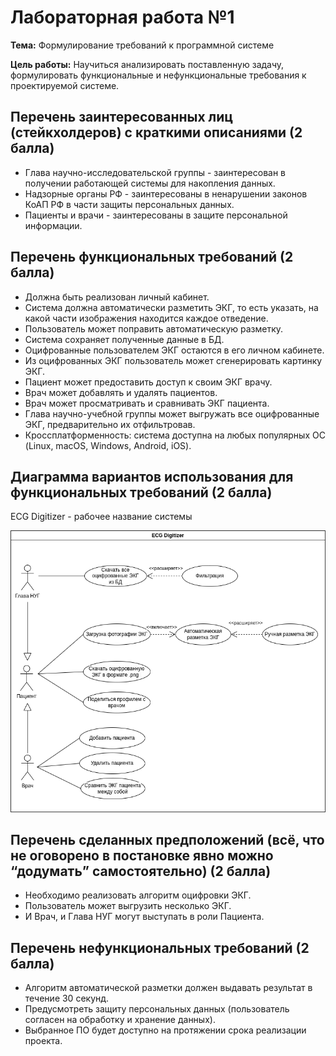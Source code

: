 # Лабораторная работа №1

**Тема:** Формулирование требований к программной системе

**Цель работы:** Научиться анализировать поставленную задачу, формулировать функциональные и нефункциональные требования к проектируемой системе.

## Перечень заинтересованных лиц (стейкхолдеров) с краткими описаниями (2 балла)
- Глава научно-исследовательской группы - заинтересован в получении работающей системы для накопления данных.
- Надзорные органы РФ - заинтересованы в ненарушении законов КоАП РФ в части защиты персональных данных.
- Пациенты и врачи - заинтересованы в защите персональной информации.

## Перечень функциональных требований (2 балла)
- Должна быть реализован личный кабинет.
- Система должна автоматически разметить ЭКГ, то есть указать, на какой части изображения находится каждое отведение.
- Пользователь может поправить автоматическую разметку.
- Система сохраняет полученные данные в БД.
- Оцифрованные пользователем ЭКГ остаются в его личном кабинете.
- Из оцифрованных ЭКГ пользователь может сгенерировать картинку ЭКГ.
- Пациент может предоставить доступ к своим ЭКГ врачу.
- Врач может добавлять и удалять пациентов.
- Врач может просматривать и сравнивать ЭКГ пациента.
- Глава научно-учебной группы может выгружать все оцифрованные ЭКГ, предварительно их отфильтровав.
- Кроссплатформенность: система доступна на любых популярных ОС (Linux, macOS, Windows, Android, iOS).

## Диаграмма вариантов использования для функциональных требований (2 балла)
ECG Digitizer - рабочее название системы

![uc](usecase.png)

## Перечень сделанных предположений (всё, что не оговорено в постановке явно можно “додумать” самостоятельно) (2 балла)
- Необходимо реализовать алгоритм оцифровки ЭКГ.
- Пользователь может выгрузить несколько ЭКГ.
- И Врач, и Глава НУГ могут выступать в роли Пациента.

## Перечень нефункциональных требований (2 балла)
- Алгоритм автоматической разметки должен выдавать результат в течение 30 секунд.
- Предусмотреть защиту персональных данных (пользователь согласен на обработку и хранение данных).
- Выбранное ПО будет доступно на протяжении срока реализации проекта.

